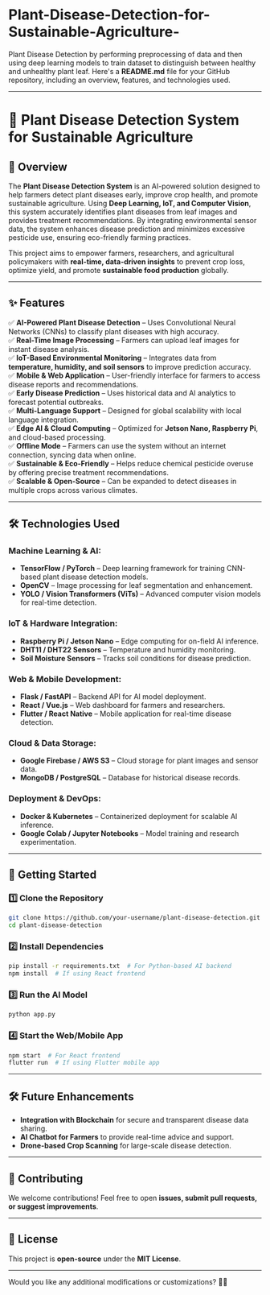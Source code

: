 # Plant-Disease-Detection-for-Sustainable-Agriculture-
Plant Disease Detection by performing preprocessing of data and then using deep learning models to train dataset to distinguish between healthy and unhealthy plant leaf.
Here's a **README.md** file for your GitHub repository, including an overview, features, and technologies used.  

---

# **🌱 Plant Disease Detection System for Sustainable Agriculture**  

## **📌 Overview**  
The **Plant Disease Detection System** is an AI-powered solution designed to help farmers detect plant diseases early, improve crop health, and promote sustainable agriculture. Using **Deep Learning, IoT, and Computer Vision**, this system accurately identifies plant diseases from leaf images and provides treatment recommendations. By integrating environmental sensor data, the system enhances disease prediction and minimizes excessive pesticide use, ensuring eco-friendly farming practices.  

This project aims to empower farmers, researchers, and agricultural policymakers with **real-time, data-driven insights** to prevent crop loss, optimize yield, and promote **sustainable food production** globally.  

---

## **✨ Features**  
✅ **AI-Powered Plant Disease Detection** – Uses Convolutional Neural Networks (CNNs) to classify plant diseases with high accuracy.  
✅ **Real-Time Image Processing** – Farmers can upload leaf images for instant disease analysis.  
✅ **IoT-Based Environmental Monitoring** – Integrates data from **temperature, humidity, and soil sensors** to improve prediction accuracy.  
✅ **Mobile & Web Application** – User-friendly interface for farmers to access disease reports and recommendations.  
✅ **Early Disease Prediction** – Uses historical data and AI analytics to forecast potential outbreaks.  
✅ **Multi-Language Support** – Designed for global scalability with local language integration.  
✅ **Edge AI & Cloud Computing** – Optimized for **Jetson Nano, Raspberry Pi**, and cloud-based processing.  
✅ **Offline Mode** – Farmers can use the system without an internet connection, syncing data when online.  
✅ **Sustainable & Eco-Friendly** – Helps reduce chemical pesticide overuse by offering precise treatment recommendations.  
✅ **Scalable & Open-Source** – Can be expanded to detect diseases in multiple crops across various climates.  

---

## **🛠 Technologies Used**  
### **Machine Learning & AI:**  
- **TensorFlow / PyTorch** – Deep learning framework for training CNN-based plant disease detection models.  
- **OpenCV** – Image processing for leaf segmentation and enhancement.  
- **YOLO / Vision Transformers (ViTs)** – Advanced computer vision models for real-time detection.  

### **IoT & Hardware Integration:**  
- **Raspberry Pi / Jetson Nano** – Edge computing for on-field AI inference.  
- **DHT11 / DHT22 Sensors** – Temperature and humidity monitoring.  
- **Soil Moisture Sensors** – Tracks soil conditions for disease prediction.  

### **Web & Mobile Development:**  
- **Flask / FastAPI** – Backend API for AI model deployment.  
- **React / Vue.js** – Web dashboard for farmers and researchers.  
- **Flutter / React Native** – Mobile application for real-time disease detection.  

### **Cloud & Data Storage:**  
- **Google Firebase / AWS S3** – Cloud storage for plant images and sensor data.  
- **MongoDB / PostgreSQL** – Database for historical disease records.  

### **Deployment & DevOps:**  
- **Docker & Kubernetes** – Containerized deployment for scalable AI inference.  
- **Google Colab / Jupyter Notebooks** – Model training and research experimentation.  

---

## **🚀 Getting Started**  
### **1️⃣ Clone the Repository**  
```bash
git clone https://github.com/your-username/plant-disease-detection.git
cd plant-disease-detection
```

### **2️⃣ Install Dependencies**  
```bash
pip install -r requirements.txt  # For Python-based AI backend
npm install  # If using React frontend
```

### **3️⃣ Run the AI Model**  
```bash
python app.py
```

### **4️⃣ Start the Web/Mobile App**  
```bash
npm start  # For React frontend
flutter run  # If using Flutter mobile app
```

---

## **🛠 Future Enhancements**  
- **Integration with Blockchain** for secure and transparent disease data sharing.  
- **AI Chatbot for Farmers** to provide real-time advice and support.  
- **Drone-based Crop Scanning** for large-scale disease detection.  

---

## **🤝 Contributing**  
We welcome contributions! Feel free to open **issues, submit pull requests, or suggest improvements**.  

---

## **📜 License**  
This project is **open-source** under the **MIT License**.  

---

Would you like any additional modifications or customizations? 🚀😊
